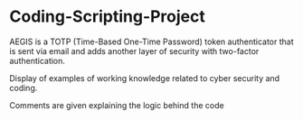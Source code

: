 # Coding-Scripting-Project

AEGIS is a TOTP (Time-Based One-Time Password) token authenticator that is sent via email and adds another layer of security with two-factor authentication. 

Display of examples of working knowledge related to cyber security and coding.

Comments are given explaining the logic behind the code
